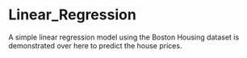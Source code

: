 # Linear_Regression
A simple linear regression model using the Boston Housing dataset is demonstrated over here to predict the house prices.
